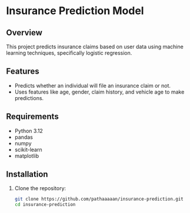 # Insurance Prediction Model

## Overview
This project predicts insurance claims based on user data using machine learning techniques, specifically logistic regression.

## Features
- Predicts whether an individual will file an insurance claim or not.
- Uses features like age, gender, claim history, and vehicle age to make predictions.

## Requirements
- Python 3.12
- pandas
- numpy
- scikit-learn
- matplotlib

## Installation
1. Clone the repository:
   ```bash
   git clone https://github.com/pathaaaaan/insurance-prediction.git
   cd insurance-prediction
